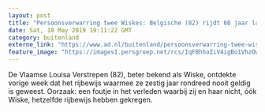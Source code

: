 ```yaml
---
layout: post
title: "Persoonsverwarring twee Wiskes: Belgische (82) rijdt 60 jaar lang zonder geldig rijbewijs"
date: Sat, 18 May 2019 19:11:22 GMT
category: buitenland
externe_link: "https://www.ad.nl/buitenland/persoonsverwarring-twee-wiskes-belgische-82-rijdt-60-jaar-lang-zonder-geldig-rijbewijs~acf37907/"
feature_image: "https://images1.persgroep.net/rcs/IqFBhhoZiV4igBo1VhzOwAO3NWE/diocontent/148680383/_fitwidth/400/?appId=21791a8992982cd8da851550a453bd7f&quality=0.7"
---
```


De Vlaamse Louisa Verstrepen (82), beter bekend als Wiske, ontdekte vorige week dat het rijbewijs waarmee ze zestig jaar rondreed nooit geldig is geweest. Oorzaak: een foutje in het verleden waarbij zij en haar nicht, óók Wiske, hetzelfde rijbewijs hebben gekregen.
